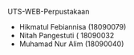 UTS-WEB-Perpustakaan
- Hikmatul Febiannisa (18090079)
- Nitah Pangestuti ( 18090032
- Muhamad Nur Alim (18090040)
